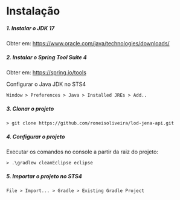 # Instalação

##### 1. Instalar o JDK 17 

Obter em: https://www.oracle.com/java/technologies/downloads/

##### 2. Instalar o Spring Tool Suite 4

Obter em: https://spring.io/tools

Configurar o Java JDK no STS4

```console
Window > Preferences > Java > Installed JREs > Add..
```

##### 3. Clonar o projeto

```console
> git clone https://github.com/roneisoliveira/lod-jena-api.git
```

##### 4. Configurar o projeto

Executar os comandos no console a partir da raiz do projeto:

```console
> .\gradlew cleanEclipse eclipse
```

##### 5. Importar o projeto no STS4

```console
File > Import... > Gradle > Existing Gradle Project
```